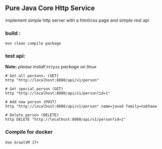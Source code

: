 ## Pure Java Core Http Service

implement simple http server with a html/css page and simple rest api 

### build :          
```shell
mvn clean compile package
```


### test api:

**Note:** _please install `httpie` package on linux_
```shell
# Get all persons: (GET)
http "http://localhost:8080/api/v1/person"

# Get special person (GET)
http "http://localhost:8080/api/v1/person?id=1"

# Add new person (POST)
http "http://localhost:8080/api/v1/person" name=javad family=nakhaee  

# Delete person (DELETE)
http DELETE "http://localhost:8080/api/v1/person?id=1"
```

### Compile for docker 
```text
Use GraalVM 17+
``` 